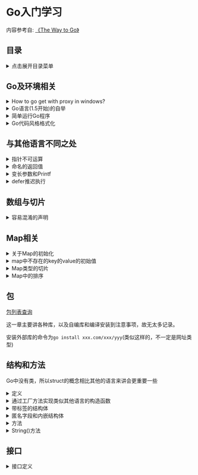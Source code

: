 Go入门学习
===

内容参考自: [《The Way to Go》](https://go.fdos.me/)

目录
---
<details>
<summary>点击展开目录菜单</summary>

<!-- TOC -->

- [Go及环境相关](#Go及环境相关)
- [与其他语言不同之处](#与其他语言不同之处)
- [数组与切片](#数组与切片)
- [Map相关](#Map相关)
- [包(Package)](#包)
- [结构(struct)和方法(method)](#结构和方法)
- [接口](#接口)
<!-- /TOC -->

</details>


## Go及环境相关

<details>
<summary>How to go get with proxy in windows?</summary>

```bash
#本来是有ss和全局代理软件的，但是想试试不用全局怎么做，以下是自身尝试成功的做法（终端为git bash）：
https_proxy=127.0.0.1:1080 http_proxy=127.0.0.1:1080 go get golang.org/x/tour
```

</details>

<details>
    <summary>Go语言(1.5开始)的自举</summary>

首先什么是编程语言的自举？
以下[回答](https://segmentfault.com/q/1010000000692678)来自segmentfault

> 就是自己的编译器可以自行编译自己的编译器。\
> 实现方法就是这个编译器的作者用这个语言的一些特性来编写编译器并在该编译器中支持这些自己使用到的特性。\
> 首先，第一个编译器肯定是用别的语言写的（不论是C还是Go还是Lisp还是Python），后面的版本才能谈及自举。\
> 至于先有鸡还是先有蛋，我可以举个这样的不太恰当的例子：比如我写了一个可以自举的C编译器叫作mycc，不论是编译器本身的执行效率还是生成的代码的质量都远远好于gcc（本故事纯属虚构），但我用的都是标准的C写的，那么我可以就直接用gcc编译mycc的源码，得到一份可以生成高质量代码但本身执行效率低下的mycc，然后当然如果我再用这个生成的mycc编译mycc的源码得到新的一份mycc，新的这份不光会产生和原来那份同等高质量的代码，而且还能拥有比先前版本更高的执行效率（因为前一份是gcc的编译产物，后一份是mycc的编译产物，而mycc生成的代码质量要远好于gcc的）。故事虽然是虚构的，但是道理差不多就是这么个道理。这也就是为什么如果从源码编译安装新版本的gcc的话，往往会“编译——安装”两到三遍的原因。

</details>

<details>
    <summary>简单运行Go程序</summary>

```bash
go run hello_world.go
```

</details>

<details>
    <summary>Go代码风格格式化</summary>

```bash
gofmt -w *.go
gofmt <foldername>
```
</details>

## 与其他语言不同之处

<details>
    <summary>指针不可运算</summary>
对于经常导致 C 语言内存泄漏继而程序崩溃的指针运算（所谓的指针算法，如：pointer+2，移动指针指向字符串的字节数或数组的某个位置）是不被允许的。Go 语言中的指针保证了内存安全，更像是 Java、C# 和 VB.NET 中的引用。

因此```c = *p++```在 Go 语言的代码中是不合法的。
</details>

<details>
    <summary>命名的返回值</summary>
可以通过在函数签名中声明返回值的名字，从而省略return中的变量，example：

```go
func getX2AndX3_2(input int) (x2 int, x3 int) {
    x2 = 2 * input
    x3 = 3 * input
    // return x2, x3
    return
}
```
</details>

<details>
    <summary>变长参数和Printf</summary>

### 同类型的变长参数
首先看看函数中的语法定义

```go
/**
    FunctionType   = "func" Signature .
    Signature      = Parameters [ Result ] .
    Result         = Parameters | Type .
    Parameters     = "(" [ ParameterList [ "," ] ] ")" .
    ParameterList  = ParameterDecl { "," ParameterDecl } .
    ParameterDecl  = [ IdentifierList ] [ "..." ] Type .
*/
func min(s ...int) int {
    if len(s)==0 {
        return 0
    }
    min := s[0]
    for _, v := range s {
        if v < min {
            min = v
        }
    }
    return min
}
// usage
result := min(1,5,4,2,4)
slice := []int{7,9,3,5,1}
result = min(slice...)
```

### 不同类型的变长参数(以Printf为例)

```go
//一个简单的例子
func typecheck(..,..,values … interface{}) {
    for _, value := range values {
        switch v := value.(type) {
            case int: …
            case float: …
            case string: …
            case bool: …
            default: …
        }
    }
}

// 例如fmt.Printf()
// Printf formats according to a format specifier and writes to standard output.
// It returns the number of bytes written and any write error encountered.
func Printf(format string, a ...interface{}) (n int, err error) {
    return Fprintf(os.Stdout, format, a...)
}

// Fprintf formats according to a format specifier and writes to w.
// It returns the number of bytes written and any write error encountered.
func Fprintf(w io.Writer, format string, a ...interface{}) (n int, err error) {
    p := newPrinter()
    p.doPrintf(format, a)
    n, err = w.Write(p.buf)
    p.free()
    return
}

func (p *pp) doPrintf(format string, a []interface{}) {
    end := len(format)
    argNum := 0         // we process one argument per non-trivial format
    afterIndex := false // previous item in format was an index like [3].
    p.reordered = false

    // some source code that handles the format string is omitted here
    // ......
    // some source code that handles the format string is omitted here

    if !p.reordered && argNum < len(a) {
        p.fmt.clearflags()
        p.buf.WriteString(extraString)
        for i, arg := range a[argNum:] {
            if i > 0 {
                p.buf.WriteString(commaSpaceString)
            }
            if arg == nil {
                p.buf.WriteString(nilAngleString)
            } else {
                p.buf.WriteString(reflect.TypeOf(arg).String())
                p.buf.WriteByte('=')
                p.printArg(arg, 'v')
            }
        }
        p.buf.WriteByte(')')
    }
}
```
</details>

<details>
    <summary>defer推迟执行</summary>
关键字 defer 允许我们推迟到函数返回之前（或任意位置执行 return 语句之后）一刻才执行某个语句或函数（为什么要在返回之后才执行这些语句？因为 return 语句同样可以包含一些操作，而不是单纯地返回某个值）。

关键字 defer 的用法类似于面向对象编程语言 Java 和 C# 的 finally 语句块，它一般用于释放某些已分配的资源。

```go
// open a file  
defer file.Close()

// open a database connection  
defer disconnectFromDB()

// 甚至用来调试函数
package main

import "fmt"

func trace(s string)   { fmt.Println("entering:", s) }
func untrace(s string) { fmt.Println("leaving:", s) }

func a() {
    trace("a")
    defer untrace("a")
    fmt.Println("in a")
}

func b() {
    trace("b")
    defer untrace("b")
    fmt.Println("in b")
    a()
}

func main() {
    b()
}

// 更简洁的版本
package main

import "fmt"

func trace(s string) string {
    fmt.Println("entering:", s)
    return s
}

func un(s string) {
    fmt.Println("leaving:", s)
}

func a() {
    defer un(trace("a"))
    fmt.Println("in a")
}

func b() {
    defer un(trace("b"))
    fmt.Println("in b")
    a()
}

func main() {
    b()
}
```
</details>

## 数组与切片

<details>
    <summary>容易混淆的声明</summary>
看代码和运行结果更直观

```go
package main

import (
    "fmt"
    "reflect"
)

func main() {
    var type1 = [5]int{1, 2, 3, 4, 5}
    var type2 = [...]int{1, 2, 3, 4, 5}
    var type3 = []int{1, 2, 3, 4, 5}
    type4 := []int{1, 2, 3, 4, 5}
    var type5 = make([]int, 3, 5)
    var type6 = new([5]int)[0:3]

    fmt.Printf("%T,%s,%v\n", type1, reflect.TypeOf(type1).Kind(), type1)
    // [5]int,array,[1 2 3 4 5]

    fmt.Printf("%T,%s,%v\n", type2, reflect.TypeOf(type2).Kind(), type2)
    // [5]int,array,[1 2 3 4 5]

    fmt.Printf("%T,%s,%v\n", type3, reflect.TypeOf(type3).Kind(), type3)
    // []int,slice,[1 2 3 4 5]

    fmt.Printf("%T,%s,%v\n", type4, reflect.TypeOf(type4).Kind(), type4)
    // []int,slice,[1 2 3 4 5]

    fmt.Printf("%T,%s,%v\n", type5, reflect.TypeOf(type5).Kind(), type5)
    // []int,slice,[0 0 0]

    fmt.Printf("%T,%s,%v\n", type6, reflect.TypeOf(type6).Kind(), type6)
    // []int,slice,[0 0 0]
}
```
</details>

## Map相关

<details>
    <summary>关于Map的初始化</summary>

```go
//var map1 map[keytype]valuetype
var map1 map[string]int

//值作为切片值，应对一key多value的情况
mp1 := make(map[int][]int)
mp2 := make(map[int]*[]int)
```

> 请永远用make来初始化Map，而不是用new，否则你会获得一个空饮用的指针，相当于声明了一个未初始化的变量并且取得了它的地址

</details>

<details>
    <summary>map中不存在的key的value的初始值</summary>

当Key不存在的时候，返回的是valuetype的空值，判断key是否存在的方式如下：

```go
if _, ok := map1[key1]; ok {
    // 如果存在，ok为true
}
```

删除key的时候直接```delete(map,key)```即可，即便key不存在也不会失败
</details>

<details>
    <summary>Map类型的切片</summary>

代码如下：

```go
package main
import "fmt"

func main() {
    // Version A:
    items := make([]map[int]int, 5)
    for i:= range items {
        items[i] = make(map[int]int, 1)
        items[i][1] = 2
    }
    fmt.Printf("Version A: Value of items: %v\n", items)
    //Version A: Value of items: [map[1:2] map[1:2] map[1:2] map[1:2] map[1:2]]


    // Version B: NOT GOOD!
    items2 := make([]map[int]int, 5)
    for _, item := range items2 {
        item = make(map[int]int, 1) // item is only a copy of the slice element.
        item[1] = 2 // This 'item' will be lost on the next iteration.
    }
    fmt.Printf("Version B: Value of items: %v\n", items2)
    //Version B: Value of items: [map[] map[] map[] map[] map[]]

    // B版本中的item只是一个copy，所以不是一个好的实践，也没有办法真正的初始化到map中

}
```

</details>

<details>
    <summary>Map中的排序</summary>

Map中是不排序的，不论key还是value，若要实现排序有两个思路：

1. 取出其中的所有key到切片中，然后再for-range打印：

```go
// the telephone alphabet:
package main
import (
    "fmt"
    "sort"
)

var (
    barVal = map[string]int{"alpha": 34, "bravo": 56, "charlie": 23,
                            "delta": 87, "echo": 56, "foxtrot": 12,
                            "golf": 34, "hotel": 16, "indio": 87,
                            "juliet": 65, "kili": 43, "lima": 98}
)

func main() {
    fmt.Println("unsorted:")
    for k, v := range barVal {
        fmt.Printf("Key: %v, Value: %v / ", k, v)
    }
    keys := make([]string, len(barVal))
    i := 0
    for k, _ := range barVal {
        keys[i] = k
        i++
    }
    sort.Strings(keys)
    fmt.Println()
    fmt.Println("sorted:")
    for _, k := range keys {
        fmt.Printf("Key: %v, Value: %v / ", k, barVal[k])
    }
}
```

2. 但是若想要一个排序好的列表，还是使用结构体切片会比较有效：

```go
type name struct {
    key string
    value int
}
```
</details>

## 包

[包列表查询](https://gowalker.org/search?q=gorepos)

这一章主要讲各种库，以及自编库和编译安装到注意事项，故无太多记录。

安装外部库的命令为```go install xxx.com/xxx/yyy```(类似这样的，不一定是网址类型)

## 结构和方法

Go中没有类，所以struct的概念相比其他的语言来讲会更重要一些

<details>
    <summary>定义</summary>

```go
type identifier struct {
    field1 type1
    field2 type2
    ...
}

// type 1
var s T
s.a = 5
s.b = 8

// type 2
var t *T
t = new(T)
```

通过结构体的两种类型声明而出的一个是实例（指针变量）一个是对象；当给结构体别名的时候，两种类型可以互相直接转换
</details>

<details>
    <summary>通过工厂方法实现类似其他语言的构造函数</summary>

```go
type File struct {
    fd      int     // 文件描述符
    name    string  // 文件名
}
func NewFile(fd int, name string) *File {
    if fd < 0 {
        return nil
    }

    return &File{fd, name}
}
f := NewFile(10, "./test.txt")
```

强制使用工厂方法：只需要将包的结构体用小写开头，其他包则无法直接访问到该类型，只能通过可见的工厂方法来构造这个实例。
</details>

<details>
    <summary>带标签的结构体</summary>

```go
type TagType struct { // tags
    field1 bool   "An important answer"
    field2 string "The name of the thing"
    field3 int    "How much there are"
}
// 其中的field类型后的字符串就是tag，可以通过反射来获取类型，然后通过下标获取字段，通过字段的Tag属性来获取这个字符串。
```
</details>

<details>
    <summary>匿名字段和内嵌结构体</summary>

结构体中可以内嵌有类型的而无变量名的结构体变量，然后可以直接获取到相应变量中的字段等，内嵌变量（如int，float也是可以的）

```go
package main

import "fmt"

type innerS struct {
    in1 int
    in2 int
}

type outerS struct {
    b    int
    c    float32
    int  // anonymous field
    innerS //anonymous field
}

func main() {
    outer := new(outerS)
    outer.b = 6
    outer.c = 7.5
    outer.int = 60
    outer.in1 = 5
    outer.in2 = 10

    fmt.Printf("outer.b is: %d\n", outer.b)
    fmt.Printf("outer.c is: %f\n", outer.c)
    fmt.Printf("outer.int is: %d\n", outer.int)
    fmt.Printf("outer.in1 is: %d\n", outer.in1)
    fmt.Printf("outer.in2 is: %d\n", outer.in2)

    // 使用结构体字面量
    outer2 := outerS{6, 7.5, 60, innerS{5, 10}}
    fmt.Println("outer2 is:", outer2)
}

// 输出：
// outer.b is: 6
// outer.c is: 7.500000
// outer.int is: 60
// outer.in1 is: 5
// outer.in2 is: 10
// outer2 is:{6 7.5 60 {5 10}}
```

当命名冲突(内嵌不同结构体中的变量名重复)的时候，外部覆盖内部，如果处于同一层，需要程序员明确指定是哪个类型中的属性
</details>

<details>
    <summary>方法</summary>

结构体+方法近似于OO中的类。方法是有接收者的函数，声明方法如下：

```go
func (recv receiver_type) methodName(parameter_list) (return_value_list) { ... }
```

1. receiver_type可以为任意类型（在相同包中声明），但是不能为接口、指针类型（但是可以是允许的类型的指针）
2. 当接收者是指针的时候，可以在方法中修改接收者的值或者状态
3. 指针方法和值方法都可以在指针或非指针上被调用，如下面程序所示，类型 List 在值上有一个方法 Len()，在指针上有一个方法 Append()，但是可以看到两个方法都可以在两种类型的变量上被调用。

```go
package main

import (
    "fmt"
)

type List []int

func (l List) Len() int        { return len(l) }
func (l *List) Append(val int) { *l = append(*l, val) }

func main() {
    // 值
    var lst List
    lst.Append(1)
    fmt.Printf("%v (len: %d)", lst, lst.Len()) // [1] (len: 1)

    // 指针
    plst := new(List)
    plst.Append(2)
    fmt.Printf("%v (len: %d)", plst, plst.Len()) // &[2] (len: 1)
}
```
</details>


<details>
    <summary>String()方法</summary>

通过定义类型的String方法，当调用```fmt.Println(struct_obj)```的时候，会输出String中的方法，调试方便。
</details>

## 接口

<details>
    <summary>接口定义</summary>

一组方法的集合，不包含实现代码。

1. 类型不需要显式声明它实现了某个接口：接口被隐式地实现。多个类型可以实现同一个接口。
2. 实现某个接口的类型（除了实现接口方法外）可以有其他的方法。
3. 一个类型可以实现多个接口。
4. 接口类型可以包含一个实例的引用， 该实例的类型实现了此接口（接口是动态类型）。

Example：

```go
package main

import "fmt"

type Shaper interface {
    Area() float32
}

type Square struct {
    side float32
}

func (sq *Square) Area() float32 {
    return sq.side * sq.side
}

type Rectangle struct {
    length, width float32
}

func (r Rectangle) Area() float32 {
    return r.length * r.width
}

func main() {

    r := Rectangle{5, 3} // Area() of Rectangle needs a value
    q := &Square{5}      // Area() of Square needs a pointer
    // shapes := []Shaper{Shaper(r), Shaper(q)}
    // or shorter
    shapes := []Shaper{r, q}
    fmt.Println("Looping through shapes for area ...")
    for n, _ := range shapes {
        fmt.Println("Shape details: ", shapes[n])
        fmt.Println("Area of this shape is: ", shapes[n].Area())
    }
}

// Looping through shapes for area ...
// Shape details:  {5 3}
// Area of this shape is:  15
// Shape details:  &{5}
// Area of this shape is:  25
```
</details>









